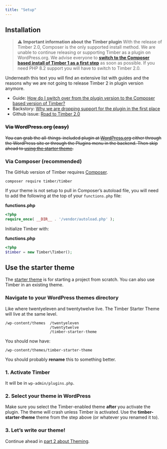 ```yaml
---
title: "Setup"
---
```


## Installation
> ⚠️ **Important information about the Timber plugin**
> With the release of Timber 2.0, Composer is the only supported install method. We are unable to continue releasing or supporting Timber as a plugin on WordPress.org. We advise everyone to **[switch to the Composer based install of Timber 1 as a first step](https://timber.github.io/docs/v1/getting-started/switch-to-composer/)** as soon as possible. If you need PHP 8.2 support you will have to switch to Timber 2.0.

Underneath this text you will find an extensive list with guides and the reasons why we are not going to release Timber 2 in plugin version anymore.

* Guide: [How do I switch over from the plugin version to the Composer based version of Timber?](https://timber.github.io/docs/v1/getting-started/switch-to-composer/)
* Backstory: [Why we are dropping support for the plugin in the first place](https://github.com/timber/timber/pull/2005)
* Github issue: [Road to Timber 2.0](https://github.com/timber/timber/issues/2741)

### ~~Via WordPress.org (easy)~~

~~You can grab the all-things-included plugin at [WordPress.org](http://wordpress.org/plugins/timber-library/) either through the WordPress site or through the Plugins menu in the backend. Then skip ahead to [using the starter theme](#use-the-starter-theme).~~

### Via Composer (recommended)

The GitHub version of Timber requires [Composer](https://getcomposer.org/download/).

```shell
composer require timber/timber
```

If your theme is not setup to pull in Composer’s autoload file, you will need to add the following at the top of your `functions.php` file: 

**functions.php**

```php
<?php
require_once( __DIR__ . '/vendor/autoload.php' );
```

Initialize Timber with:

**functions.php**

```php
<?php
$timber = new Timber\Timber();
```

## Use the starter theme

The [starter theme](https://github.com/timber/starter-theme) is for starting a project from scratch. You can also use Timber in an existing theme.

### Navigate to your WordPress themes directory

Like where twentyeleven and twentytwelve live. The Timber Starter Theme will live at the same level.

	/wp-content/themes	/twentyeleven
						/twentytwelve
						/timber-starter-theme

You should now have:

	/wp-content/themes/timber-starter-theme

You should probably **rename** this to something better.

### 1. Activate Timber

It will be in `wp-admin/plugins.php`.

### 2. Select your theme in WordPress

Make sure you select the Timber-enabled theme **after** you activate the plugin. The theme will crash unless Timber is activated. Use the **timber-starter-theme** theme from the step above (or whatever you renamed it to).

### 3. Let’s write our theme!

Continue ahead in [part 2 about Theming](https://timber.github.io/docs/v1/getting-started/theming/).

